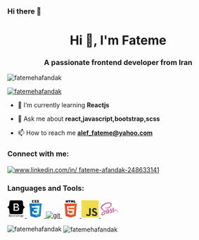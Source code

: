 ### Hi there 👋

<h1 align="center">Hi 👋, I'm Fateme</h1>
<h3 align="center">A passionate frontend developer from Iran</h3>

<p align="left"> <img src="https://komarev.com/ghpvc/?username=fatemehafandak&label=Profile%20views&color=0e75b6&style=flat" alt="fatemehafandak" /> </p>

<p align="left"> <a href="https://github.com/ryo-ma/github-profile-trophy"><img src="https://github-profile-trophy.vercel.app/?username=fatemehafandak" alt="fatemehafandak" /></a> </p>

- 🌱 I’m currently learning **Reactjs**

- 💬 Ask me about **react,javascript,bootstrap,scss**

- 📫 How to reach me **alef_fateme@yahoo.com**

<h3 align="left">Connect with me:</h3>
<p align="left">
<a href="https://linkedin.com/in/www.linkedin.com/in/ fateme-afandak-248633141" target="blank"><img align="center" src="https://raw.githubusercontent.com/rahuldkjain/github-profile-readme-generator/master/src/images/icons/Social/linked-in-alt.svg" alt="www.linkedin.com/in/ fateme-afandak-248633141" height="30" width="40" /></a>
</p>

<h3 align="left">Languages and Tools:</h3>
<p align="left"> <a href="https://getbootstrap.com" target="_blank" rel="noreferrer"> <img src="https://raw.githubusercontent.com/devicons/devicon/master/icons/bootstrap/bootstrap-plain-wordmark.svg" alt="bootstrap" width="40" height="40"/> </a> <a href="https://www.w3schools.com/css/" target="_blank" rel="noreferrer"> <img src="https://raw.githubusercontent.com/devicons/devicon/master/icons/css3/css3-original-wordmark.svg" alt="css3" width="40" height="40"/> </a> <a href="https://git-scm.com/" target="_blank" rel="noreferrer"> <img src="https://www.vectorlogo.zone/logos/git-scm/git-scm-icon.svg" alt="git" width="40" height="40"/> </a> <a href="https://www.w3.org/html/" target="_blank" rel="noreferrer"> <img src="https://raw.githubusercontent.com/devicons/devicon/master/icons/html5/html5-original-wordmark.svg" alt="html5" width="40" height="40"/> </a> <a href="https://developer.mozilla.org/en-US/docs/Web/JavaScript" target="_blank" rel="noreferrer"> <img src="https://raw.githubusercontent.com/devicons/devicon/master/icons/javascript/javascript-original.svg" alt="javascript" width="40" height="40"/> </a> <a href="https://sass-lang.com" target="_blank" rel="noreferrer"> <img src="https://raw.githubusercontent.com/devicons/devicon/master/icons/sass/sass-original.svg" alt="sass" width="40" height="40"/> </a> </p>

<p><img align="left" src="https://github-readme-stats.vercel.app/api/top-langs?username=fatemehafandak&show_icons=true&locale=en&layout=compact" alt="fatemehafandak" /></p>

<p>&nbsp;<img align="center" src="https://github-readme-stats.vercel.app/api?username=fatemehafandak&show_icons=true&locale=en" alt="fatemehafandak" /></p>


